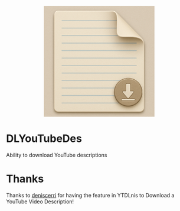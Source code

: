 <p align="center">
<img src="DLYouTubeDes.png" width="300" height="300" alt="DLYouTubeDes">
</p>

# DLYouTubeDes
Ability to download YouTube descriptions
# Thanks
Thanks to [deniscerri](https://github.com/deniscerri/ytdlnis) for having the feature in YTDLnis to Download a YouTube Video Description!
